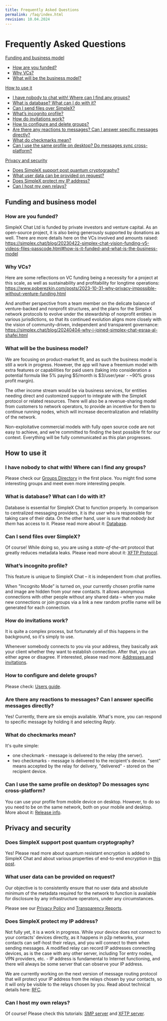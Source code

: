 ```yaml
---
title: Frequently Asked Questions
permalink: /faq/index.html
revision: 10.04.2024
---
```


# Frequently Asked Questions

[Funding and business model](#funding-and-business-model)
- [How are you funded?](#how-are-you-funded)
- [Why VCs?](#why-vcs)
- [What will be the business model?](#what-will-be-the-business-model)

[How to use it](#how-to-use-it)
- [I have nobody to chat with! Where can I find any groups?](#i-have-nobody-to-chat-with-where-can-i-find-any-groups)
- [What is database? What can I do with it?](#what-is-database-what-can-i-do-with-it)
- [Can I send files over SimpleX? ](#can-i-send-files-over-simplex)
- [What’s incognito profile?](#whats-incognito-profile)
- [How do invitations work?](#how-do-invitations-work)
- [How to configure and delete groups?](#how-to-configure-and-delete-groups)
- [Are there any reactions to messages? Can I answer specific messages directly?](#are-there-any-reactions-to-messages-can-i-answer-specific-messages-directly)
- [What do checkmarks mean?](#what-do-checkmarks-mean)
- [Can I use the same profile on desktop? Do messages sync cross-platform?](#can-i-use-the-same-profile-on-desktop-do-messages-sync-cross-platform)

[Privacy and security](#privacy-and-security)
- [Does SimpleX support post quantum cryptography?](#does-simplex-support-post-quantum-cryptography)
- [What user data can be provided on request?](#what-user-data-can-be-provided-on-request)
- [Does SimpleX protect my IP address?](#does-simplex-protect-my-ip-address)
- [Can I host my own relays?](#can-i-host-my-own-relays)

## Funding and business model

### How are you funded?

SimpleX Chat Ltd is funded by private investors and venture capital. As an open-source project, it is also being generously supported by donations as well. There are more details here on the VCs involved and amounts raised: 
https://simplex.chat/blog/20230422-simplex-chat-vision-funding-v5-videos-files-passcode.html#how-is-it-funded-and-what-is-the-business-model

### Why VCs?

Here are some reflections on VC funding being a necessity for a project at this scale, as well as sustainability and profitability for longtime operations: https://www.poberezkin.com/posts/2023-10-31-why-privacy-impossible-without-venture-funding.html

And another perspective from a team member on the delicate balance of venture-backed and nonprofit structures, and the plans for the SimpleX network protocols to evolve under the stewardship of nonprofit entities in various jurisdictions, so that its continued evolution aligns more closely with the vision of community-driven, independent and transparent governance:
https://simplex.chat/blog/20240404-why-i-joined-simplex-chat-esraa-al-shafei.html

### What will be the business model?

We are focusing on product-market fit, and as such the business model is still a work in progress. However, the app will have a freemium model with extra features or capabilities for paid users (taking into consideration a potential formula like 5% paying $5/month is $3/user/year - ~90% gross profit margin).

The other income stream would be via business services, for entities needing direct and customized support to integrate with the SimpleX protocol or related resources. There will also be a revenue-sharing model from customers to network operators, to provide an incentive for them to continue running nodes, which will increase decentralization and reliability of the network.

Non-exploitative commercial models with fully open source code are not easy to achieve, and we’re committed to finding the best possible fit for our context. Everything will be fully communicated as this plan progresses.

## How to use it

### I have nobody to chat with! Where can I find any groups?

Please check our [Groups Directory](./DIRECTORY.md) in the first place. You might find some interesting groups and meet even more interesting people.

### What is database? What can I do with it?

Database is essential for SimpleX Chat to function properly. In comparison to centralized messaging providers, it is _the user_ who is responsible for taking care of their data. On the other hand, user is sure that _nobody but them_ has access to it. Please read more about it: [Database](./guide/managing-data.md).

### Can I send files over SimpleX? 

Of course! While doing so, you are using a _state-of-the-art_ protocol that greatly reduces metadata leaks. Please read more about it: [XFTP Protocol](../blog/20230301-simplex-file-transfer-protocol.md).

### What’s incognito profile?

This feature is unique to SimpleX Chat – it is independent from chat profiles. 

When "Incognito Mode” is turned on, your currently chosen profile name and image are hidden from your new contacts. It allows anonymous connections with other people without any shared data – when you make new connections or join groups via a link a new random profile name will be generated for each connection. 

### How do invitations work?

It is quite a complex process, but fortunately all of this happens in the background, so it's simply to use.

Whenever somebody connects to you via your address, they basically ask your client whether they want to establish connection. After that, you can either agree or disagree.
If interested, please read more: [Addresses and invitations](./guide/making-connections.md).

### How to configure and delete groups?

Please check: [Users guide](./guide/secret-groups.md).

### Are there any reactions to messages? Can I answer specific messages directly?

Yes! Currently, there are six emojis available. What's more, you can respond to specific message by holding it and selecting _Reply_.

### What do checkmarks mean?

It's quite simple:
- one checkmark - message is delivered to the relay (the server).
- two checkmarks - message is delivered to the recipient's device.
"sent" means accepted by the relay for delivery, "delivered" - stored on the recipient device.

### Can I use the same profile on desktop? Do messages sync cross-platform?

You can use your profile from mobile device on desktop. However, to do so you need to be on the same network, both on your mobile and desktop. More about it: [Release info](../blog/20231125-simplex-chat-v5-4-link-mobile-desktop-quantum-resistant-better-groups.md#link-mobile-and-desktop-apps-via-secure-quantum-resistant-protocol).

## Privacy and security

### Does SimpleX support post quantum cryptography?

Yes! Please read more about quantum resistant encryption is added to SimpleX Chat and about various properties of end-to-end encryption in [this post](../blog/20240314-simplex-chat-v5-6-quantum-resistance-signal-double-ratchet-algorithm.md).

### What user data can be provided on request?

Our objective is to consistently ensure that no user data and absolute minimum of the metadata required for the network to function is available for disclosure by any infrastructure operators, under any circumstances.

Please see our [Privacy Policy](../PRIVACY.md) and [Transparency Reports](./TRANSPARENCY.md).

### Does SimpleX protect my IP address?

Not fully yet, it is a work in progress. While your device does not connect to your contacts' devices directly, as it happens in p2p networks, your contacts can self-host their relays, and you will connect to them when sending messages. A modified relay can record IP addresses connecting devices, as is the case with any other server, including Tor entry nodes, VPN providers, etc. - IP address is fundamental to Internet functioning, and there will always be some server that can observe your IP address.

We are currently working on the next version of message routing protocol that will protect your IP address from the relays chosen by your contacts, so it will only be visible to the relays chosen by you. Read about technical details here: [RFC](https://github.com/simplex-chat/simplexmq/blob/stable/rfcs/2023-09-12-second-relays.md). 

### Can I host my own relays?

Of course! Please check this tutorials: [SMP server](./SERVER.md) and [XFTP server](./XFTP-SERVER.md).
